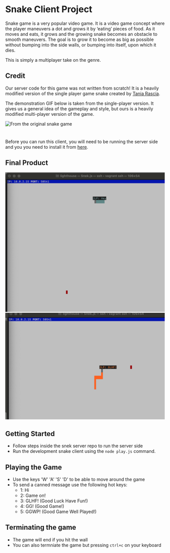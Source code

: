 # Snake Client Project

Snake game is a very popular video game. It is a video game concept where the player maneuvers a dot and grows it by ‘eating’ pieces of food. As it moves and eats, it grows and the growing snake becomes an obstacle to smooth maneuvers. The goal is to grow it to become as big as possible without bumping into the side walls, or bumping into itself, upon which it dies.

This is simply a multiplayer take on the genre.

## Credit
Our server code for this game was not written from scratch! It is a heavily modified version of the single player game snake created by [Tania Rascia](https://github.com/taniarascia).

The demonstration GIF below is taken from the single-player version. It gives us a general idea of the gameplay and style, but ours is a heavily modified multi-player version of the game.

![From the original snake game](https://d.pr/i/AqytNj+)

#

Before you can run this client, you will need to be running the server side and you you need to install it from [here](https://github.com/lighthouse-labs/snek-multiplayer).

## Final Product

!["main screen"](/Snake%20picture.png)
!["with messages"](/snake%20picture%202.png)


## Getting Started

- Follow steps inside the snek server repo to run the server side
- Run the development snake client using the `node play.js` command.

## Playing the Game
- Use the keys 'W' 'A' 'S' 'D' to be able to move around the game
- To send a canned message use the following hot keys:
  - 1: Hi
  - 2: Game on!
  - 3: GLHF! (Good Luck Have Fun!)
  - 4: GG! (Good Game!)
  - 5: GGWP! (Good Game Well Played!)

## Terminating the game
- The game will end if you hit the wall
- You can also termniate the game but pressing ```ctrl+c``` on your keyboard